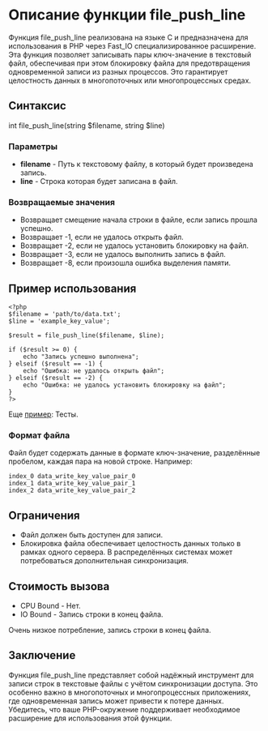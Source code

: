 # Описание функции file_push_line

Функция file_push_line реализована на языке C и предназначена для использования в PHP через Fast_IO специализированное расширение. Эта функция позволяет записывать пары ключ-значение в текстовый файл, обеспечивая при этом блокировку файла для предотвращения одновременной записи из разных процессов. Это гарантирует целостность данных в многопоточных или многопроцессных средах.

## Синтаксис

int file_push_line(string $filename, string $line)


### Параметры

- **filename** - Путь к текстовому файлу, в который будет произведена запись.
- **line** - Строка которая будет записана в файл.

### Возвращаемые значения

- Возвращает смещение начала строки в файле, если запись прошла успешно.
- Возвращает -1, если не удалось открыть файл.
- Возвращает -2, если не удалось установить блокировку на файл.
- Возвращает -3, если не удалось выполнить запись в файл.
- Возвращает -8, если произошла ошибка выделения памяти.


## Пример использования

```
<?php
$filename = 'path/to/data.txt';
$line = 'example_key_value';

$result = file_push_line($filename, $line);

if ($result >= 0) {
    echo "Запись успешно выполнена";
} elseif ($result == -1) {
    echo "Ошибка: не удалось открыть файл";
} elseif ($result == -2) {
    echo "Ошибка: не удалось установить блокировку на файл";
}
?>
```

Еще [пример](/test/readme.md): Тесты.

### Формат файла

Файл будет содержать данные в формате ключ-значение, разделённые пробелом, каждая пара на новой строке. Например:

```
index_0 data_write_key_value_pair_0
index_1 data_write_key_value_pair_1
index_2 data_write_key_value_pair_2
```


## Ограничения

- Файл должен быть доступен для записи.
- Блокировка файла обеспечивает целостность данных только в рамках одного сервера. В распределённых системах может потребоваться дополнительная синхронизация.

## Стоимость вызова

- CPU Bound - Нет.
- IO Bound - Запись строки в конец файла.

Очень низкое потребление, запись строки в конец файла.


## Заключение

Функция file_push_line представляет собой надёжный инструмент для записи строк в текстовые файлы с учётом синхронизации доступа. Это особенно важно в многопоточных и многопроцессных приложениях, где одновременная запись может привести к потере данных. Убедитесь, что ваше PHP-окружение поддерживает необходимое расширение для использования этой функции.

